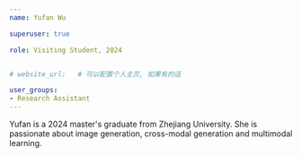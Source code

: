 ```yaml
---
name: Yufan Wu

superuser: true

role: Visiting Student, 2024


# website_url:   # 可以配置个人主页, 如果有的话

user_groups:
- Research Assistant
---
```


Yufan is a 2024 master's graduate from Zhejiang University. She is passionate about image generation, cross-modal generation and multimodal learning.
